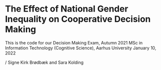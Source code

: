 # The Effect of National Gender Inequality on Cooperative Decision Making

This is the code for our Decision Making Exam, Autumn 2021
MSc in Information Technology (Cognitive Science), Aarhus University
January 10, 2022

/ Signe Kirk Brødbæk and Sara Kolding
